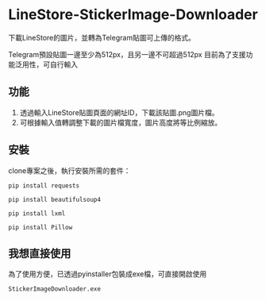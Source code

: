 # LineStore-StickerImage-Downloader
下載LineStore的圖片，並轉為Telegram貼圖可上傳的格式。

Telegram預設貼圖一邊至少為512px，且另一邊不可超過512px
目前為了支援功能泛用性，可自行輸入

## 功能
1. 透過輸入LineStore貼圖頁面的網址ID，下載該貼圖.png圖片檔。
2. 可根據輸入值轉調整下載的圖片檔寬度，圖片高度將等比例縮放。

## 安裝
clone專案之後，執行安裝所需的套件：

```
pip install requests
```
```
pip install beautifulsoup4
```
```
pip install lxml
```
```
pip install Pillow
```

## 我想直接使用
為了使用方便，已透過pyinstaller包裝成exe檔，可直接開啟使用

```
StickerImageDownloader.exe
```
